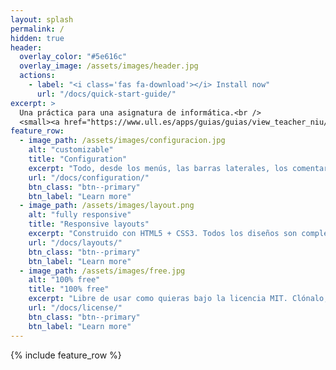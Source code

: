 ```yaml
---
layout: splash
permalink: /
hidden: true
header:
  overlay_color: "#5e616c"
  overlay_image: /assets/images/header.jpg
  actions:
    - label: "<i class='fas fa-download'></i> Install now"
      url: "/docs/quick-start-guide/"
excerpt: >
  Una práctica para una asignatura de informática.<br />
  <small><a href="https://www.ull.es/apps/guias/guias/view_teacher_niu/967/crguezl/">El profesor</a></small>
feature_row:
  - image_path: /assets/images/configuracion.jpg
    alt: "customizable"
    title: "Configuration"
    excerpt: "Todo, desde los menús, las barras laterales, los comentarios y mucho más, se puede configurar o establecer con YAML Front Matter."
    url: "/docs/configuration/"
    btn_class: "btn--primary"
    btn_label: "Learn more"
  - image_path: /assets/images/layout.png
    alt: "fully responsive"
    title: "Responsive layouts"
    excerpt: "Construido con HTML5 + CSS3. Todos los diseños son completamente responsivos con ayudantes para aumentar su contenido."
    url: "/docs/layouts/"
    btn_class: "btn--primary"
    btn_label: "Learn more"
  - image_path: /assets/images/free.jpg
    alt: "100% free"
    title: "100% free"
    excerpt: "Libre de usar como quieras bajo la licencia MIT. Clónalo, bórcalo, personalízalo... ¡lo que sea!"
    url: "/docs/license/"
    btn_class: "btn--primary"
    btn_label: "Learn more"      
---
```


{% include feature_row %}
